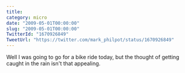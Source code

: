 ```yaml
---
title: 
category: micro
date: "2009-05-01T00:00:00"
slug: "2009-05-01T00:00:00"
TwitterId: "1670926849"
TweetUrl: "https://twitter.com/mark_philpot/status/1670926849"
---
```


Well I was going to go for a bike ride today, but the thought of getting caught
in the rain isn't that appealing.
